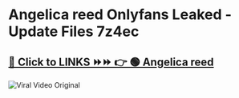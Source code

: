 
 # Angelica reed Onlyfans Leaked - Update Files 7z4ec

## <h2><a href="https://clipsfans.com/Angelica_reed&ref=git">🔗 Click to LINKS ⏩⏩ 👉 🟢 Angelica reed </a></h2>

<a href="https://clipsfans.com/Angelica_reed&ref=git" rel="nofollow" data-target="animated-image.originalLink"><img src="https://i.ibb.co.com/xMMVF88/686577567.gif" alt="Viral Video Original" style="max-width: 100%; display: inline-block;" data-target="animated-image.originalImage"></a>

